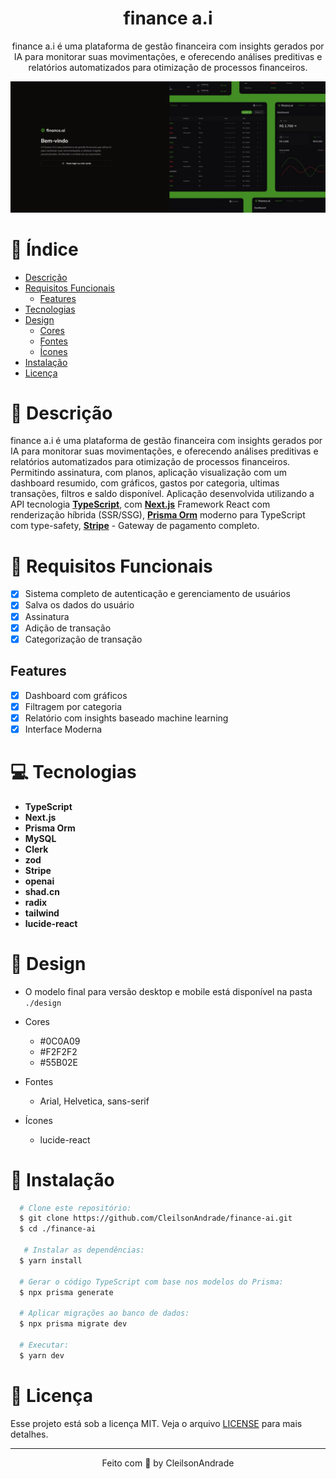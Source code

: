 <div align="center">
  <h1>finance a.i</h1>
  <p>finance a.i é uma plataforma de gestão financeira com insights gerados por IA para monitorar suas movimentações, e oferecendo análises preditivas e relatórios automatizados para otimização de processos financeiros.</p>
  <img src="./design/desktop.png" alt="Logo" width="800">
</div>

# 📒 Índice
* [Descrição](#descrição)
* [Requisitos Funcionais](#requisitos)
  * [Features](#features)
* [Tecnologias](#tecnologias)
* [Design](#design)
  * [Cores](#cores)
  * [Fontes](#fontes)
  * [Ícones](#ícones)
* [Instalação](#instalação)
* [Licença](#licença)

# 📃 <span id="descrição">Descrição</span>
finance a.i é uma plataforma de gestão financeira com insights gerados por IA para monitorar suas movimentações, e oferecendo análises preditivas e relatórios automatizados para otimização de processos financeiros. Permitindo assinatura, com planos, aplicação visualização com um dashboard resumido, com gráficos, gastos por categoria, ultimas transações, filtros e saldo disponível. Aplicação desenvolvida utilizando a API tecnologia [**TypeScript**](https://www.typescriptlang.org/), com [**Next.js**](https://nextjs.org/) Framework React com renderização híbrida (SSR/SSG), [**Prisma Orm**](https://www.prisma.io/) moderno para TypeScript com type-safety, [**Stripe**](https://stripe.com/) - Gateway de pagamento completo.

# 📌 <span id="requisitos">Requisitos Funcionais</span>
- [x] Sistema completo de autenticação e gerenciamento de usuários<br>
- [x] Salva os dados do usuário<br>
- [x] Assinatura<br>
- [x] Adição de transação<br>
- [x] Categorização de transação<br>

## Features
- [x] Dashboard com gráficos<br>
- [x] Filtragem por categoria<br>
- [x] Relatório com insights baseado machine learning<br>
- [x] Interface Moderna<br>

# 💻 <span id="tecnologias">Tecnologias</span>
- **TypeScript**
- **Next.js**
- **Prisma Orm**
- **MySQL**
- **Clerk**
- **zod**
- **Stripe**
- **openai**
- **shad.cn**
- **radix**
- **tailwind**
- **lucide-react**

# 🎨 <span id="design">Design</span>
- O modelo final para versão desktop e mobile está disponível na pasta `./design`

- <span id="cores">Cores<br></span>
  * #0C0A09<br>
  * #F2F2F2<br>
  * #55B02E<br>

- <span id="fontes">Fontes<br></span>
  * Arial, Helvetica, sans-serif

- <span id="ícones">Ícones<br></span>
  * lucide-react

# 🚀 <span id="instalação">Instalação</span>
```bash
  # Clone este repositório:
  $ git clone https://github.com/CleilsonAndrade/finance-ai.git
  $ cd ./finance-ai

   # Instalar as dependências:
  $ yarn install

  # Gerar o código TypeScript com base nos modelos do Prisma:
  $ npx prisma generate

  # Aplicar migrações ao banco de dados:
  $ npx prisma migrate dev

  # Executar:
  $ yarn dev
```

# 📝 <span id="licença">Licença</span>
Esse projeto está sob a licença MIT. Veja o arquivo [LICENSE](LICENSE) para mais detalhes.

---

<p align="center">
  Feito com 💜 by CleilsonAndrade
</p>